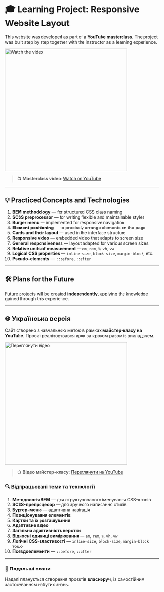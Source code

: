 # 🎓 Learning Project: Responsive Website Layout

This website was developed as part of a **YouTube masterclass**. The project was built step by step together with the instructor as a learning experience.

<a href="https://www.youtube.com/watch?v=sohdv21BVNI&list=PLM6XATa8CAG45G8-Qg79-9RDKvTuq_oUV" target="_blank">
  <img src="https://img.youtube.com/vi/sohdv21BVNI/hqdefault.jpg" alt="Watch the video" width="400">
</a>

> 📺 **Masterclass video**: [Watch on YouTube](https://www.youtube.com/watch?v=sohdv21BVNI&list=PLM6XATa8CAG45G8-Qg79-9RDKvTuq_oUV)

---

## 💡 Practiced Concepts and Technologies

1. **BEM methodology** — for structured CSS class naming  
2. **SCSS preprocessor** — for writing flexible and maintainable styles  
3. **Burger menu** — implemented for responsive navigation  
4. **Element positioning** — to precisely arrange elements on the page  
5. **Cards and their layout** — used in the interface structure  
6. **Responsive video** — embedded video that adapts to screen size  
7. **General responsiveness** — layout adapted for various screen sizes  
8. **Relative units of measurement** — `em`, `rem`, `%`, `vh`, `vw`  
9. **Logical CSS properties** — `inline-size`, `block-size`, `margin-block`, etc.  
10. **Pseudo-elements** — `::before`, `::after`

---

## 🛠️ Plans for the Future

Future projects will be created **independently**, applying the knowledge gained through this experience.

---

## 🌐 Українська версія

Сайт створено з навчальною метою в рамках **майстер-класу на YouTube**. Проєкт реалізовувався крок за кроком разом із викладачем.

<a href="https://www.youtube.com/watch?v=sohdv21BVNI&list=PLM6XATa8CAG45G8-Qg79-9RDKvTuq_oUV" target="_blank">
  <img src="https://img.youtube.com/vi/sohdv21BVNI/hqdefault.jpg" alt="Переглянути відео" width="400">
</a>

> 📺 **Відео майстер-класу**: [Переглянути на YouTube](https://www.youtube.com/watch?v=sohdv21BVNI&list=PLM6XATa8CAG45G8-Qg79-9RDKvTuq_oUV)

### 🔍 Відпрацьовані теми та технології

1. **Методологія BEM** — для структурованого іменування CSS-класів  
2. **SCSS-препроцесор** — для зручного написання стилів  
3. **Бургер-меню** — адаптивна навігація  
4. **Позиціонування елементів**  
5. **Картки та їх розташування**  
6. **Адаптивне відео**  
7. **Загальна адаптивність верстки**  
8. **Відносні одиниці вимірювання** — `em`, `rem`, `%`, `vh`, `vw`  
9. **Логічні CSS-властивості** — `inline-size`, `block-size`, `margin-block` тощо  
10. **Псевдоелементи** — `::before`, `::after`

---

### 🔧 Подальші плани

Надалі планується створення проєктів **власноруч**, із самостійним застосуванням набутих знань.
